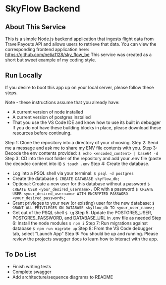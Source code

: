 # SkyFlow Backend

## About This Service
This is a simple Node.js backend application that ingests flight data from TravelPayouts API and allows users to retrieve that data.
You can view the corresponding frontend application here: https://github.com/netia1128/sky_flow_be
This service was created as a short but sweet example of my coding style. 

## Run Locally
If you desire to boot this app up on your local server, please follow these steps.

Note - these instructions assume that you already have:
- A current version of node installed
- A current version of postgres installed
- That you use the VS Code IDE and know how to use its built in debugger
If you do not have these building blocks in place, please download these resources before continuing.

Step 1: Clone the repository into a directory of your choosing.
Step 2: Send me a message and ask me to share my ENV file contents with you.
Step 3: Decode the env contents provided: `$ echo <encoded_content> | base64 -d`
Step 3: CD into the root folder of the repository and add your .env file (paste the decodec content into it) `$ touch .env`
Step 4: Create the database. 
- Log into a PSQL shell via your terminal: `$ psql -d postgres`
- Create the database `$ CREATE DATABASE skyflow_db;`
- Optional: Create a new user for this database 
   without a password `$ CREATE USER <your_desired_username>;`
   OR
   with a password `$ CREATE USER <your_desired_username> WITH ENCRYPTED PASSWORD <your_desired_password>;`
- Grant privleges to your new (or existing) user for the new database: `$ GRANT ALL PRIVILEGES ON DATABASE skyflow_db TO <your_user_name>;`
- Get out of the PSQL shell `$ \q`
Step 5: Update the POSTGRES_USER, POSTGRES_PASSWORD, and DATABASE_URL in .env file as needed
Step 6: Install the node modules `$ npm i`
Step 7: Run migrations against database `$ npm run migrate up`
Step 8: From the VS Code debugger tab, select "Launch App"
Step 9: You should be up and running. Please review the projects swagger docs to learn how to interact with the app. 

## To Do List
- Finish writing tests
- Complete swagger
- Add architecture/sequence diagrams to README